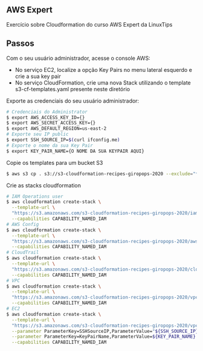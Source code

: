 ## AWS Expert

Exercício sobre Cloudformation do curso AWS Expert da LinuxTips

## Passos

Com o seu usuário administrador, acesse o console AWS:   
- No serviço EC2, localize a opção Key Pairs no menu lateral esquerdo e crie a sua key pair   
- No serviço CloudFormation, crie uma nova Stack utilizando o template s3-cf-templates.yaml presente neste diretório   

Exporte as credenciais do seu usuário administrador:
```bash
# Credenciais do Administrator
$ export AWS_ACCESS_KEY_ID={}
$ export AWS_SECRET_ACCESS_KEY={}
$ export AWS_DEFAULT_REGION=us-east-2
# Exporte seu IP public
$ export SSH_SOURCE_IP=$(curl ifconfig.me)
# Exporte o nome da sua Key Pair
$ export KEY_PAIR_NAME={O NOME DA SUA KEYPAIR AQUI}
```
Copie os templates para um bucket S3
```bash
$ aws s3 cp . s3://s3-cloudformation-recipes-giropops-2020 --exclude="*" --include="*.yaml" --recursive
```
Crie as stacks cloudformation
```bash
# IAM Operations user
$ aws cloudformation create-stack \
  --template-url \
  "https://s3.amazonaws.com/s3-cloudformation-recipes-giropops-2020/iam-operations.yaml" --stack-name "giropops-iam-operations" \
  --capabilities CAPABILITY_NAMED_IAM
# AWS Config
$ aws cloudformation create-stack \
  --template-url \
  "https://s3.amazonaws.com/s3-cloudformation-recipes-giropops-2020/aws-config.yaml" --stack-name "giropops-aws-config" \
  --capabilities CAPABILITY_NAMED_IAM
# CloudTrail
$ aws cloudformation create-stack \
  --template-url \
  "https://s3.amazonaws.com/s3-cloudformation-recipes-giropops-2020/cloudtrail.yaml" --stack-name "giropops-aws-cloudtrail" \
  --capabilities CAPABILITY_NAMED_IAM
# VPC
$ aws cloudformation create-stack \
  --template-url \
  "https://s3.amazonaws.com/s3-cloudformation-recipes-giropops-2020/vpc.yaml" --stack-name "giropops-vpc" \
  --capabilities CAPABILITY_NAMED_IAM
# EC2
$ aws cloudformation create-stack \
  --template-url \
  "https://s3.amazonaws.com/s3-cloudformation-recipes-giropops-2020/vpc.yaml" --stack-name "giropops-ec2" \
  --parameter ParameterKey=SSHSourceIP,ParameterValue="${SSH_SOURCE_IP}/32" \
  --parameter ParameterKey=KeyPairName,ParameterValue=${KEY_PAIR_NAME} \
  --capabilities CAPABILITY_NAMED_IAM
```